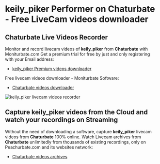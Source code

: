 # keily_piker Performer on Chaturbate - Free LiveCam videos downloader

## Chaturbate Live Videos Recorder

Monitor and record livecam videos of **keily_piker** from **Chaturbate** with Moniturbate.com
Get a premium trial for free by just and only registering with your Email address:
* [keily_piker Premium videos downloader](https://moniturbate.com/request-demo-licence-key.html)

Free livecam videos downloader - Moniturbate Software:
* [Chaturbate videos downloader](https://moniturbate.com/moniturbate-download-software.html)

![keily_piker livecam videos recorder](https://peachurnet.com/templates/moniturbate-software.png)


## Capture keily_piker videos from the Cloud and watch your recordings on Streaming

Without the need of downloading a software, capture **keily_piker** livecam videos from **Chaturbate** 100% online.
Watch Livecam archives from **Chaturbate** unlimitedly from thousands of existing recordings, only on Peachurbate.com and its websites network:
* [Chaturbate videos archives](https://peachurnet.com/)